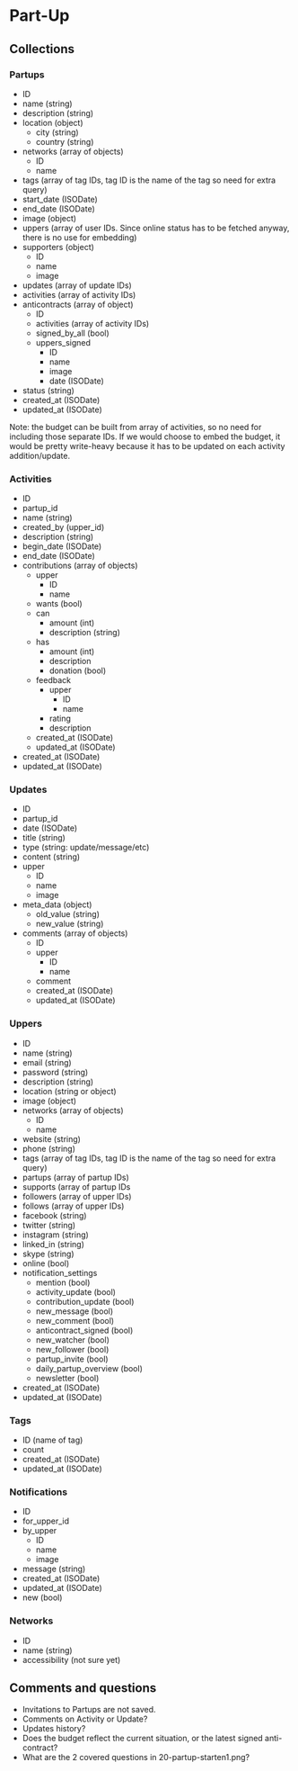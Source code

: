 Part-Up
=======

## Collections

### Partups
- ID
- name (string)
- description (string)
- location (object)
    - city (string)
    - country (string)
- networks (array of objects)
    - ID
    - name
- tags (array of tag IDs, tag ID is the name of the tag so need for extra query)
- start_date (ISODate)
- end_date (ISODate)
- image (object)
- uppers (array of user IDs. Since online status has to be fetched anyway, there is no use for embedding) 
- supporters (object)
    - ID
    - name
    - image
- updates (array of update IDs)
- activities (array of activity IDs)
- anticontracts (array of object)
    - ID
    - activities (array of activity IDs)
    - signed_by_all (bool)
    - uppers_signed
        - ID
        - name
        - image
        - date (ISODate)
- status (string)
- created_at (ISODate)
- updated_at (ISODate)

Note: the budget can be built from array of activities, so no need for including those separate IDs.
If we would choose to embed the budget, it would be pretty write-heavy because it has to be updated on each activity addition/update.

### Activities
- ID
- partup_id
- name (string)
- created_by (upper_id)
- description (string)
- begin_date (ISODate)
- end_date (ISODate)
- contributions (array of objects)
    - upper
        - ID
        - name
    - wants (bool)
    - can
        - amount (int)
        - description (string)
    - has
        - amount (int)
        - description
        - donation (bool)
    - feedback
        - upper
            - ID
            - name
        - rating
        - description
    - created_at (ISODate)
    - updated_at (ISODate)
- created_at (ISODate)
- updated_at (ISODate)

### Updates
- ID
- partup_id
- date (ISODate)
- title (string)
- type (string: update/message/etc)
- content (string)
- upper 
    - ID
    - name
    - image
- meta_data (object)
    - old_value (string)
    - new_value (string)
- comments (array of objects)
    - ID
    - upper
        - ID
        - name
    - comment
    - created_at (ISODate)
    - updated_at (ISODate)

### Uppers
- ID
- name (string)
- email (string)
- password (string)
- description (string)
- location (string or object)
- image (object)
- networks (array of objects)
    - ID
    - name
- website (string)
- phone (string)
- tags (array of tag IDs, tag ID is the name of the tag so need for extra query)
- partups (array of partup IDs)
- supports (array of partup IDs
- followers (array of upper IDs)
- follows (array of upper IDs)
- facebook (string)
- twitter (string)
- instagram (string)
- linked_in (string)
- skype (string)
- online (bool)
- notification_settings
    - mention (bool)
    - activity_update (bool)
    - contribution_update (bool)
    - new_message (bool)
    - new_comment (bool)
    - anticontract_signed (bool)
    - new_watcher (bool)
    - new_follower (bool)
    - partup_invite (bool)
    - daily_partup_overview (bool)
    - newsletter (bool)
- created_at (ISODate)
- updated_at (ISODate)

### Tags
- ID (name of tag)
- count
- created_at (ISODate)
- updated_at (ISODate)

### Notifications
- ID
- for_upper_id
- by_upper
    - ID
    - name
    - image
- message (string)
- created_at (ISODate)
- updated_at (ISODate)
- new (bool)

### Networks
- ID
- name (string)
- accessibility (not sure yet)



## Comments and questions
- Invitations to Partups are not saved.
- Comments on Activity or Update?
- Updates history?
- Does the budget reflect the current situation, or the latest signed anti-contract? 
- What are the 2 covered questions in 20-partup-starten1.png? 
